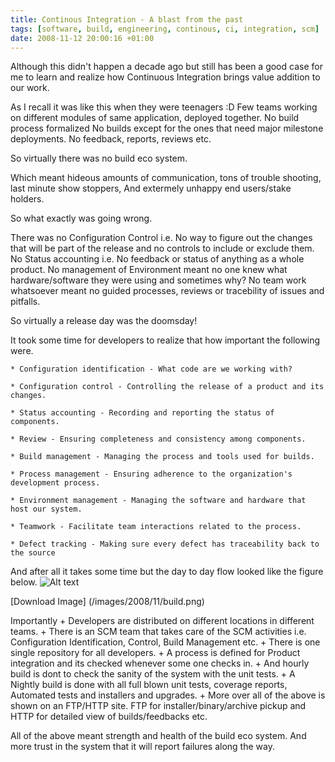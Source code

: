 ```yaml
---
title: Continous Integration - A blast from the past
tags: [software, build, engineering, continous, ci, integration, scm]
date: 2008-11-12 20:00:16 +01:00
---
```



Although this didn't happen a decade ago but still has been a good case for me to learn and realize how Continuous Integration brings value addition to our work.

As I recall it was like this when they were teenagers :D
Few teams working on different modules of same application, deployed together.
No build process formalized
No builds except for the ones that need major milestone deployments.
No feedback, reports, reviews etc.

So virtually there was no build eco system.

Which meant hideous amounts of communication, tons of trouble shooting, last minute show stoppers, And extermely unhappy end users/stake holders.

So what exactly was going wrong.

There was no Configuration Control i.e. No way to figure out the changes that will be part of the release and no controls to include or exclude them.
No Status accounting i.e. No feedback or status of anything as a whole product.
No management of Environment meant no one knew what hardware/software they were using and sometimes why?
No team work whatsoever meant no guided processes, reviews or tracebility of issues and pitfalls.

So virtually a release day was the doomsday!


It took some time for developers to realize that how important the following were.

    * Configuration identification - What code are we working with?

    * Configuration control - Controlling the release of a product and its changes.

    * Status accounting - Recording and reporting the status of components.

    * Review - Ensuring completeness and consistency among components.

    * Build management - Managing the process and tools used for builds.

    * Process management - Ensuring adherence to the organization's development process.

    * Environment management - Managing the software and hardware that host our system.

    * Teamwork - Facilitate team interactions related to the process.

    * Defect tracking - Making sure every defect has traceability back to the source

And after all it takes some time but the day to day flow looked like the figure below.
![Alt text](/images/2008/11/build-300x221.png)

[Download Image] (/images/2008/11/build.png)

Importantly
	+ Developers are distributed on different locations in different teams.
	+ There is an SCM team that takes care of the SCM activities i.e. Configuration Identification, Control, Build Management etc.
	+ There is one single repository for all developers.
	+ A process is defined for Product integration and its checked whenever some one checks in.
	+ And hourly build is dont to check the sanity of the system with the unit tests.
	+ A Nightly build is done with all full blown unit tests, coverage reports, Automated tests and installers and upgrades.
	+ More over all of the above is shown on an FTP/HTTP site. FTP for installer/binary/archive pickup and HTTP for detailed view of builds/feedbacks etc.

All of the above meant strength and health of the build eco system. And more trust in the system that it will report failures along the way.
